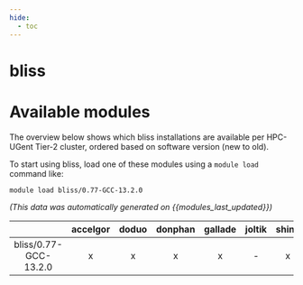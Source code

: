 ```yaml
---
hide:
  - toc
---
```


bliss
=====

# Available modules


The overview below shows which bliss installations are available per HPC-UGent Tier-2 cluster, ordered based on software version (new to old).

To start using bliss, load one of these modules using a `module load` command like:

```shell
module load bliss/0.77-GCC-13.2.0
```

*(This data was automatically generated on {{modules_last_updated}})*  

| |accelgor|doduo|donphan|gallade|joltik|shinx|skitty|
| :---: | :---: | :---: | :---: | :---: | :---: | :---: | :---: |
|bliss/0.77-GCC-13.2.0|x|x|x|x|-|x|x|
